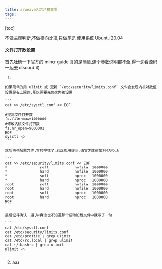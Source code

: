 ```yaml
---
title: arweave入坑注意事项
tags: 
---
```


[toc]

不做主观判断,不做横向比较,只做笔记
使用系统 Ubuntu 20.04

#### 文件打开数设置

首先吐槽一下官方的 miner guide 真的是简陋,连个参数说明都不全,得一边看源码一边去 discord 问

1. 

	如果简单的用 ulimit 或 更新 `/etc/security/limits.conf` 文件会发现内核对数值设置是有上限的,所以需要先修改内核设置
	
	```
	cat >> /etc/sysctl.conf << EOF

	#提高文件打开数
	fs.file-max=1000000
	#修改内核文件打开数
	fs.nr_open=9000001
	EOF
	sysctl -p
	```
	
	然后再改配置文件,写的啰嗦了,反正能用就行,值官方建议在100万以上
	
	```
	cat >> /etc/security/limits.conf << EOF
	*               soft            nofile  1000000
	*               hard            nofile  1000000
	*               soft            nproc   1000000
	*               hard            nproc   1000000
	root            soft            nofile  1000000
	root            hard            nofile  1000000
	root            soft            nproc   1000000
	root            hard            nproc   1000000
	EOF
	```
	
	最后记得确认一遍,毕竟谁也不知道那个启动加载文件中就写了一句
	
	```
	cat /etc/sysctl.conf
	cat /etc/security/limits.conf
	cat /etc/profile | grep ulimit
	cat /etc/rc.local | grep ulimit 
	cat ~/.bashrc | grep ulimit
	ulimit -n
	```
	
2. aaa

